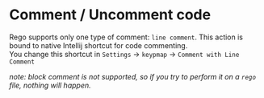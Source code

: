 # Comment / Uncomment code
Rego supports only one type of comment: `line comment`. This action is bound to native Intellij shortcut for code commenting.  
You change this shortcut in `Settings` -> `keypmap` -> `Comment with Line Comment`

*note: block comment is not supported, so if you try to perform it on a `rego` file, nothing will happen.*
